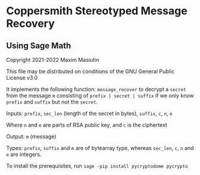 # Coppersmith Stereotyped Message Recovery
## Using Sage Math

Copyright 2021-2022 Maxim Masiutin

This file may be distributed on conditions of the
GNU General Public License v3.0

It implements the following function: `message_recover`
to decrypt a `secret` from the message `m` consisting of `prefix | secret | suffix`
if we only know `prefix` and `suffix` but not the `secret`.

Inputs: `prefix`, `sec_len` (length of the secret in bytes), `suffix`, `c`, `n`, `e`

Where `n` and `e` are parts of RSA public key, and `c` is the ciphertext

Output: `m` (message)

Types: `prefix`, `suffix` and `m` are of bytearray type, whereas `sec_len`, `c`, `n` and `e` are integers.


To install the prerequisites, run
`sage -pip install pycryptodome pycrypto`


